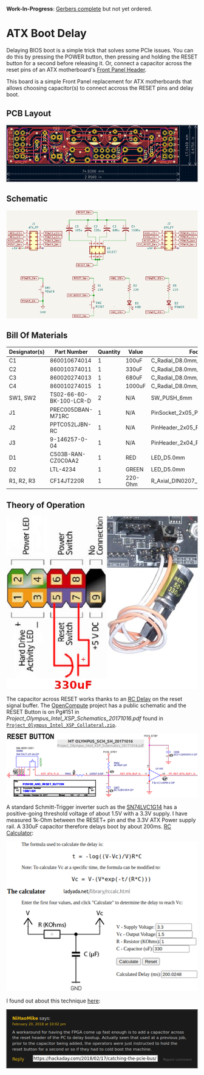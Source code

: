 **Work-In-Progress**: [Gerbers complete](https://github.com/mwrnd/ATX_Boot_Delay/releases/tag/v0.1-alpha) but not yet ordered.

# ATX Boot Delay

Delaying BIOS boot is a simple trick that solves some PCIe issues. You can do this by pressing the POWER button, then pressing and holding the RESET button for a second before releasing it. Or, connect a capacitor across the reset pins of an ATX motherboard's [Front Panel Header](https://www.intel.com/content/www/us/en/support/articles/000007309/intel-nuc.html).

This board is a simple Front Panel replacement for ATX motherboards that allows choosing capacitor(s) to connect accross the RESET pins and delay boot.



## PCB Layout
![ATX Boot Delay Board PCB Layout](img/ATX_Boot_Delay_PCB_Layout.png)



## Schematic

![ATX Boot Delay Board Schematic](img/ATX_Boot_Delay_Schematic.png)



## Bill Of Materials

| Designator(s) | Part Number             | Quantity | Value   | Footprint                         | Availability                                                                                                |
| ------------- | ----------------------- | -------- | ------- | --------------------------------- | ----------------------------------------------------------------------------------------------------------- |
| C1            | 860010674014            |        1 | 100uF   | C_Radial_D8.0mm_H11.5mm_P3.50mm   | [DigiKey](https://www.digikey.com/en/products/detail/w%C3%BCrth-elektronik/860010674014/5726913)            |
| C2            | 860010374011            |        1 | 330uF   | C_Radial_D8.0mm_H11.5mm_P3.50mm   | [DigiKey](https://www.digikey.com/en/products/detail/w%C3%BCrth-elektronik/860010374011/5726852)            |
| C3            | 860020274013            |        1 | 680uF   | C_Radial_D8.0mm_H11.5mm_P3.50mm   | [DigiKey](https://www.digikey.com/en/products/detail/w%C3%BCrth-elektronik/860020274013/5727150)            |
| C4            | 860010274015            |        1 | 1000uF  | C_Radial_D8.0mm_H11.5mm_P3.50mm   | [DigiKey](https://www.digikey.com/en/products/detail/w%C3%BCrth-elektronik/860010274015/5726956)            |
| SW1, SW2      | TS02-66-60-BK-100-LCR-D |        2 | N/A     | SW_PUSH_6mm                       | [DigiKey](https://www.digikey.com/en/products/detail/cui-devices/TS02-66-60-BK-100-LCR-D/15634327)          |
| J1            | PREC005DBAN-M71RC       |        1 | N/A     | PinSocket_2x05_P2.54mm_Horizontal | [DigiKey](https://www.digikey.com/en/products/detail/sullins-connector-solutions/PREC005DBAN-M71RC/2775649) |
| J2            | PPTC052LJBN-RC          |        1 | N/A     | PinHeader_2x05_P2.54mm_Horizontal | [DigiKey](https://www.digikey.com/en/products/detail/sullins-connector-solutions/PPTC052LJBN-RC/775977)     |
| J3            | 9-146257-0-04           |        1 | N/A     | PinHeader_2x04_P2.54mm_Vertical   | [DigiKey](https://www.digikey.com/en/products/detail/te-connectivity-amp-connectors/9-146257-0-04/1165365)  |
| D1            | C503B-RAN-CZ0C0AA2      |        1 | RED     | LED_D5.0mm                        | [DigiKey](https://www.digikey.com/en/products/detail/creeled-inc/C503B-RAN-CZ0C0AA2/6561762)                |
| D2            | LTL-4234                |        1 | GREEN   | LED_D5.0mm                        | [DigiKey](https://www.digikey.com/en/products/detail/liteon/LTL-4234/200373)                                |
| R1, R2, R3    | CF14JT220R              |        1 | 220-Ohm | R_Axial_DIN0207_L6.3mm_D2.5mm     | [DigiKey](https://www.digikey.com/en/products/detail/stackpole-electronics-inc/CF14JT220R/1741346)          |



## Theory of Operation

![Delay Motherboard Boot Using RESET Capacitor](img/Delay_Boot_Using_Capacitor.jpg)

The capacitor across RESET works thanks to an [RC Delay](https://en.wikipedia.org/wiki/RC_time_constant) on the reset signal buffer. The [OpenCompute](https://en.wikipedia.org/wiki/Open_Compute_Project) project has a public schematic and the RESET Button is on Pg#151 in *Project_Olympus_Intel_XSP_Schematics_20171016.pdf* found in [`Project_Olympus_Intel_XSP_Collateral.zip`](http://files.opencompute.org/oc/public.php?service=files&t=e969672c57d6e17647adea54f2c3e5a7&download).

![RESET Button Schematic](img/Server_Motherboard_RESET_Button_Schematic.png)

A standard Schmitt-Trigger inverter such as the [SN74LVC1G14](https://www.ti.com/lit/gpn/SN74LVC1G14) has a positive-going threshold voltage of about 1.5V with a 3.3V supply. I have measured 1k-Ohm between the RESET+ pin and the 3.3V ATX Power supply rail. A 330uF capacitor therefore delays boot by about 200ms. [RC Calculator](http://ladyada.net/library/rccalc.html):

![RC Delay Calculator](img/RC_Delay_Calculator.png)

I found out about this technique [here](https://hackaday.com/2018/02/17/catching-the-pcie-bus/):

![Boot Delay Technique Source](img/Delay_Boot_with_Capacitor_Across_PC_RESET.png)



